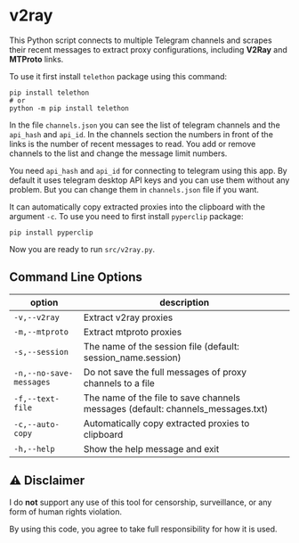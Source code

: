 # v2ray

This Python script connects to multiple Telegram channels and scrapes their recent messages to extract proxy configurations, including **V2Ray** and **MTProto** links.

To use it first install `telethon` package using this command:
```
pip install telethon
# or
python -m pip install telethon
```

In the file `channels.json` you can see the list of telegram channels and the `api_hash` and `api_id`. In the channels section the numbers in front of the links is the number of recent messages to read. You add or remove channels to the list and change the message limit numbers.

You need `api_hash` and `api_id` for connecting to telegram using this app. By default it uses telegram desktop API keys and you can use them without any problem. But you can change them in `channels.json` file if you want.

It can automatically copy extracted proxies into the clipboard with the argument `-c`. To use you need to first install `pyperclip` package:

```
pip install pyperclip
```

Now you are ready to run `src/v2ray.py`.

Command Line Options
---
|option|description|
------|------|
|`-v,--v2ray`|Extract v2ray proxies|
|`-m,--mtproto`|Extract mtproto proxies|
|`-s,--session`|The name of the session file (default: session_name.session)|
|`-n,--no-save-messages`|Do not save the full messages of proxy channels to a file|
|`-f,--text-file`|The name of the file to save channels messages (default: channels_messages.txt)|
|`-c,--auto-copy`|Automatically copy extracted proxies to clipboard|
|`-h,--help`|Show the help message and exit|

⚠️ Disclaimer
---

I do **not** support any use of this tool for censorship, surveillance, or any form of human rights violation.

By using this code, you agree to take full responsibility for how it is used.
